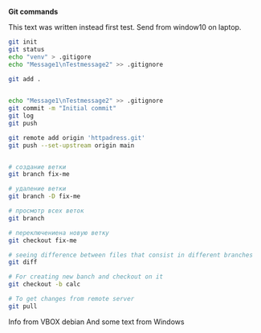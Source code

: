 **Git commands**

This text was written instead first test.
Send from window10 on laptop.

```bash 
git init
git status
echo "venv" > .gitigore
echo "Message1\nTestmessage2" >> .gitignore

git add .

    
echo "Message1\nTestmessage2" >> .gitignore
git commit -m "Initial commit"  
git log
git push

git remote add origin 'httpadress.git'
git push --set-upstream origin main


# создание ветки 
git branch fix-me

# удаление ветки
git branch -D fix-me 

# просмотр всех веток
git branch

# переключениена новую ветку
git checkout fix-me 

# seeing difference between files that consist in different branches
git diff

# For creating new banch and checkout on it
git checkout -b calc

# To get changes from remote server
git pull

```
Info from VBOX debian
And some text from Windows
